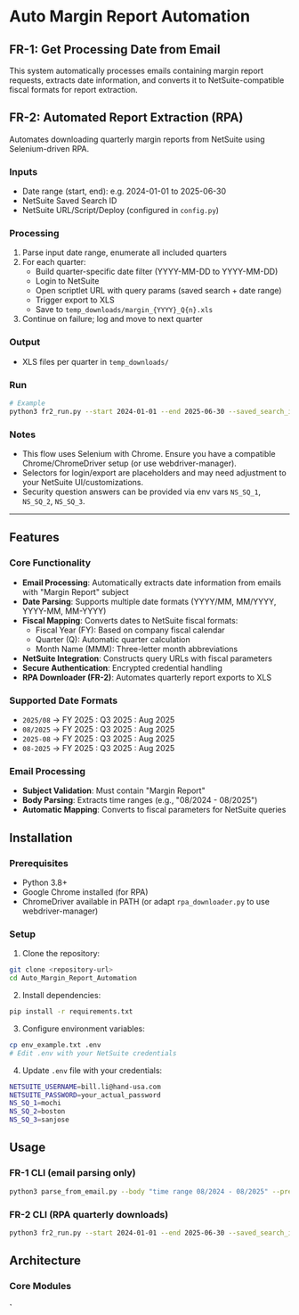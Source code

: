 # Auto Margin Report Automation

## FR-1: Get Processing Date from Email

This system automatically processes emails containing margin report requests, extracts date information, and converts it to NetSuite-compatible fiscal formats for report extraction.

## FR-2: Automated Report Extraction (RPA)

Automates downloading quarterly margin reports from NetSuite using Selenium-driven RPA.

### Inputs
- Date range (start, end): e.g. 2024-01-01 to 2025-06-30
- NetSuite Saved Search ID
- NetSuite URL/Script/Deploy (configured in `config.py`)

### Processing
1. Parse input date range, enumerate all included quarters
2. For each quarter:
   - Build quarter-specific date filter (YYYY-MM-DD to YYYY-MM-DD)
   - Login to NetSuite
   - Open scriptlet URL with query params (saved search + date range)
   - Trigger export to XLS
   - Save to `temp_downloads/margin_{YYYY}_Q{n}.xls`
3. Continue on failure; log and move to next quarter

### Output
- XLS files per quarter in `temp_downloads/`

### Run
```bash
# Example
python3 fr2_run.py --start 2024-01-01 --end 2025-06-30 --saved_search_id 123 --headless
```

### Notes
- This flow uses Selenium with Chrome. Ensure you have a compatible Chrome/ChromeDriver setup (or use webdriver-manager).
- Selectors for login/export are placeholders and may need adjustment to your NetSuite UI/customizations.
- Security question answers can be provided via env vars `NS_SQ_1`, `NS_SQ_2`, `NS_SQ_3`.

---

## Features

### Core Functionality
- **Email Processing**: Automatically extracts date information from emails with "Margin Report" subject
- **Date Parsing**: Supports multiple date formats (YYYY/MM, MM/YYYY, YYYY-MM, MM-YYYY)
- **Fiscal Mapping**: Converts dates to NetSuite fiscal formats:
  - Fiscal Year (FY): Based on company fiscal calendar
  - Quarter (Q): Automatic quarter calculation
  - Month Name (MMM): Three-letter month abbreviations
- **NetSuite Integration**: Constructs query URLs with fiscal parameters
- **Secure Authentication**: Encrypted credential handling
- **RPA Downloader (FR-2)**: Automates quarterly report exports to XLS

### Supported Date Formats
- `2025/08` → FY 2025 : Q3 2025 : Aug 2025
- `08/2025` → FY 2025 : Q3 2025 : Aug 2025
- `2025-08` → FY 2025 : Q3 2025 : Aug 2025
- `08-2025` → FY 2025 : Q3 2025 : Aug 2025

### Email Processing
- **Subject Validation**: Must contain "Margin Report"
- **Body Parsing**: Extracts time ranges (e.g., "08/2024 - 08/2025")
- **Automatic Mapping**: Converts to fiscal parameters for NetSuite queries

## Installation

### Prerequisites
- Python 3.8+
- Google Chrome installed (for RPA)
- ChromeDriver available in PATH (or adapt `rpa_downloader.py` to use webdriver-manager)

### Setup
1. Clone the repository:
```bash
git clone <repository-url>
cd Auto_Margin_Report_Automation
```

2. Install dependencies:
```bash
pip install -r requirements.txt
```

3. Configure environment variables:
```bash
cp env_example.txt .env
# Edit .env with your NetSuite credentials
```

4. Update `.env` file with your credentials:
```bash
NETSUITE_USERNAME=bill.li@hand-usa.com
NETSUITE_PASSWORD=your_actual_password
NS_SQ_1=mochi
NS_SQ_2=boston
NS_SQ_3=sanjose
```

## Usage

### FR-1 CLI (email parsing only)
```bash
python3 parse_from_email.py --body "time range 08/2024 - 08/2025" --pretty
```

### FR-2 CLI (RPA quarterly downloads)
```bash
python3 fr2_run.py --start 2024-01-01 --end 2025-06-30 --saved_search_id 123 --headless
```

## Architecture

### Core Modules

#### `